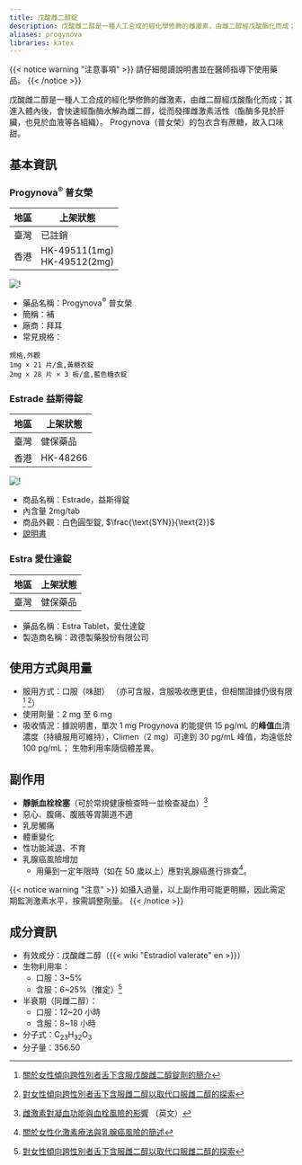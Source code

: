 ```yaml
---
title: 戊酸雌二醇錠
description: 戊酸雌二醇是一種人工合成的經化學修飾的雌激素，由雌二醇經戊酸酯化而成；在體內快速水解為雌二醇。
aliases: progynova
libraries: katex
---
```


{{< notice warning "注意事項" >}}
請仔細閱讀說明書並在醫師指導下使用藥品。
{{< /notice >}}

戊酸雌二醇是一種人工合成的經化學修飾的雌激素，由雌二醇經戊酸酯化而成；其進入體內後，會快速經酯酶水解為雌二醇，從而發揮雌激素活性（酯酶多見於肝臟，也見於血液等各組織）。
Progynova（普女榮）的包衣含有蔗糖，故入口味甜。

## 基本資訊

### Progynova<sup>&reg;</sup> 普女榮

| 地區 | 上架狀態                       |
| ---- | ------------------------------ |
| 臺灣 | 已註銷                         |
| 香港 | HK-49511(1mg)<br>HK-49512(2mg) |

![!](/images/medicine/estradiol-valerate/progynova-th.png)

- 藥品名稱：Progynova<sup>&reg;</sup> 普女榮
- 簡稱：補
- 廠商：拜耳
- 常見規格：

```csv
規格,外觀
1mg × 21 片/盒,黃糖衣錠
2mg × 28 片 × 3 板/盒,藍色糖衣錠
```

### Estrade 益斯得錠

| 地區 | 上架狀態 |
| ---- | -------- |
| 臺灣 | 健保藥品 |
| 香港 | HK-48266 |

![!](/images/medicine/estradiol-valerate/estrace-tw.jpg)

- 商品名稱：Estrade，益斯得錠
- 內含量 2mg/tab
- 商品外觀：白色圓型錠, $\frac{\text{SYN}}{\text{2}}$
- [說明書](https://www1.ndmctsgh.edu.tw/pharm/pic/medinsert/005EST02.pdf)

### Estra 愛仕達錠

| 地區 | 上架狀態 |
| ---- | -------- |
| 臺灣 | 健保藥品 |

- 藥品名稱：Estra Tablet，愛仕達錠
- 製造商名稱：政德製藥股份有限公司

## 使用方式與用量

- 服用方式：口服（味甜）
  （亦可含服，含服吸收應更佳，但相關證據仍很有限[^1] [^3]）
- 使用劑量：2 mg 至 6 mg
- 吸收情況：據說明書，單次 1 mg Progynova 約能提供 15 pg/mL 的**峰值**血清濃度（持續服用可維持），Climen（2 mg）可達到 30 pg/mL 峰值，均遠低於 100 pg/mL；
  生物利用率隨個體差異。

## 副作用

- **靜脈血栓栓塞**（可於常規健康檢查時一並檢查凝血）[^4]
- 惡心、腹痛、腹脹等胃腸道不適
- 乳房觸痛
- 體重變化
- 性功能減退、不育
- 乳腺癌風險增加
  - 用藥到一定年限時（如在 50 歲以上）應對乳腺癌進行排查[^2]。

{{< notice warning "注意" >}}
如攝入過量，以上副作用可能更明顯，因此需定期監測激素水平，按需調整劑量。
{{< /notice >}}

## 成分資訊

- 有效成分：戊酸雌二醇（{{< wiki "Estradiol valerate" en >}}）
- 生物利用率：
  - 口服：3~5%
  - 含服：6~25%（推定）[^3]
- 半衰期（同雌二醇）：
  - 口服：12~20 小時
  - 含服：8~18 小時
- 分子式：C<sub>23</sub>H<sub>32</sub>O<sub>3</sub>
- 分子量：356.50

[^1]: [關於女性傾向跨性別者舌下含服戊酸雌二醇錠劑的簡介](https://tfsci.mtf.wiki/zh-tw/articles/sublingual-ev/)
[^2]: [關於女性化激素療法與乳腺癌風險的簡述](https://tfsci.mtf.wiki/zh-tw/articles/breast-cancer/)
[^3]: [對女性傾向跨性別者舌下含服雌二醇以取代口服雌二醇的探索](https://tfsci.mtf.wiki/zh-tw/articles/sublingual-e2-transfem/)
[^4]: [雌激素對凝血功能與血栓風險的影響](https://transfemscience.org/articles/estrogens-blood-clots/) （英文）
